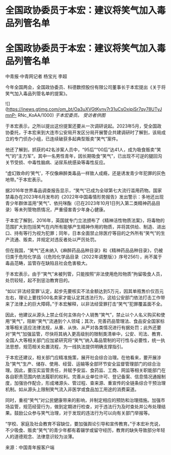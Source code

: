 # 全国政协委员于本宏：建议将笑气加入毒品列管名单

# 全国政协委员于本宏：建议将笑气加入毒品列管名单

中青报·中青网记者 杨宝光 李超

今年全国两会，全国政协委员、科德数控股份有限公司董事长于本宏提出《关于将笑气加入毒品列管名单的提案》。

![](https://inews.gtimg.com/om_bt/Oa3uXVGtKynv7r31uCsOxipiSr7qy78UTyJmnP-
RNc_KoAA/1000) _于本宏委员。 受访者供图_

于本宏表示，之所以提出这份提案还要从一次调研说起。2023年5月，受全国政协委托，于本宏来到大连市公安局开发区分局开展警企共建调研时了解到，该局成立的专门侦办小组，已连续破获多起典型贩卖“笑气”案件。

他还了解到，抓获的42名涉案人员中，“95后”“00后”达41人，成为吸食贩卖“笑气”的“主力军”。其中一名男性青年，因长期吸食“笑气”，已出现不可逆的腿回沟关节受损、中毒性脑病、泌尿系统感染等毒性反应。

“虚幻致命的‘笑气’，不仅像麻醉类毒品一样致人成瘾，还是诱发青少年犯罪的灰色地带。”于本宏表示。

据2016年世界毒品调查报告显示，“笑气”已成为全球第七大流行滥用药物。国家禁毒办在2023年6月发布的《2022年中国毒情形势报告》发出警示：多地还出现青少年群体滥用“笑气”、依托咪酯（已在2023年10月1日列入第二类精神药品目录）等未列管物质情况，严重侵害青少年身心健康。

于本宏了解到，2016年，英国就专门立法颁布了《精神活性物质法案》，将毒物的范围扩大到包括笑气在内所有能够产生精神作用的物质，并将其供给、制造、进出口、持有等行为视为犯罪；同年，日本全面禁止除医疗等目的之外所有“笑气”的生产流通、贩卖，并规定对违反者处以严厉处罚。

但在我国，“笑气”还未纳入《麻醉药品品种目录》和《精神药品品种目录》，仍被归类于危险化学品（《危险化学品目录（2022年调整版）》序号2561），尚不属于毒品范畴，监管存在缺陷且社会危害极大。

于本宏表示，由于“笑气”未被列管，只能按照“非法使用危险物质”拘留吸食人员，处罚较轻，起不到惩治教育目的。

“如以‘非法经营罪’认定，起步先要核实不法金额达到5万元，因其单瓶售价仅百元左右，理论上要找500名卖家才能认定其违法行为，这给公安部门依法打击工作带来了法律上的巨大障碍。”于本宏解释，以非法经营罪打击“笑气”犯罪覆盖面不全。

因此，他建议从源头上禁止任何主体向个人销售“笑气”，禁止以个人名义购买和使用“笑气”，阻断“笑气”流通到个人领域；其次，完善药品管理法、食品安全国家标准等相关适应法律法规，从重、从快、从严对各类情况进行有据处罚；此外还要对“笑气”加强监管，尽快将其纳入更高级别的限制类清单中，公安、司法、教育、全国人大等相关部门应加紧研究将“笑气”纳入毒品管制的可行性与必要性，统一执法思想，规范相关处置流程，为一线执法提供明确支撑指引。

于本宏还建议，相关部门应精准施策，展开社会综合治理。在他看来，要开展涉及“笑气”生产、储存、使用、经营、运输等全部环节安全监督管理部门的综合治理。因此，要压实监管责任，并赋予安监、食药监、工商、网监等相关职能部门在各自职责范围内依法履职的权利。完善从业单位许可、登记备案、信息情况通报制度，加强协作配合，形成堵源头、管过程、查来源、重宣传的全链条综合干预治理机制。如从源头上限制笑气流入非医学或食品加工用途的消费渠道。

同时，重视“笑气”对公民健康带来的影响，并制定相应的预防和治理措施。加强市场监管，规范经营行为，做到定期进行检查，对于违法行为及时查处并公布处理结果。鼓励公众参与笑气治理，对于发现的违法行为可以向有关部门举报等。

“学校、家庭及社会教育不容缺位，要加强舆论引导和宣传教育。”于本宏补充说，不少吸食、贩卖“笑气”的青少年都有着辍学或留守经历，教育的缺失导致部分年轻人的道德观念、法律意识较为淡薄。

来源：中国青年报客户端

